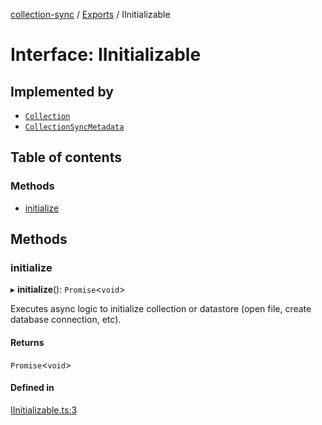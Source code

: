 [collection-sync](../README.md) / [Exports](../modules.md) / IInitializable

# Interface: IInitializable

## Implemented by

- [`Collection`](../classes/Collection.md)
- [`CollectionSyncMetadata`](../classes/CollectionSyncMetadata.md)

## Table of contents

### Methods

- [initialize](IInitializable.md#initialize)

## Methods

### initialize

▸ **initialize**(): `Promise`<`void`\>

Executes async logic to initialize collection or datastore (open file, create database connection, etc).

#### Returns

`Promise`<`void`\>

#### Defined in

[IInitializable.ts:3](https://github.com/ChrisVilches/Collection-Sync/blob/1677b22/src/IInitializable.ts#L3)
